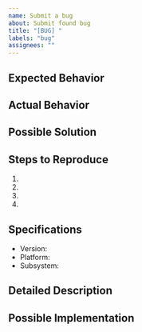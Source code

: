```yaml
---
name: Submit a bug
about: Submit found bug
title: "[BUG] "
labels: "bug"
assignees: ""
---
```


<!--- Provide a general summary of the issue in the Title above -->

## Expected Behavior

<!--- Tell us what should happen -->

## Actual Behavior

<!--- Tell us what happens instead of the expected behavior -->

## Possible Solution

<!--- Not obligatory, but suggest a fix/reason for the bug, -->

## Steps to Reproduce

<!--- Provide a link to a live example, or an unambiguous set of steps to -->
<!--- reproduce this bug. Include code to reproduce, if relevant -->

1.
2.
3.
4.

## Specifications

- Version:
- Platform:
- Subsystem:

## Detailed Description

<!--- Provide a detailed description of the change or addition you are proposing -->

## Possible Implementation

<!--- Not obligatory, but suggest an idea for implementing addition or change -->
